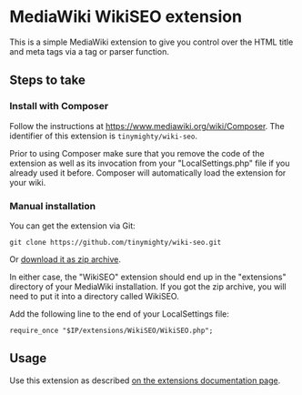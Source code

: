 
# MediaWiki WikiSEO extension

This is a simple MediaWiki extension to give you control over the HTML title 
and meta tags via a tag or parser function.

## Steps to take

### Install with Composer

Follow the instructions at https://www.mediawiki.org/wiki/Composer. The identifier of this extension is ```tinymighty/wiki-seo```.

Prior to using Composer make sure that you remove the code of the extension as well as its invocation from your "LocalSettings.php" file if you already used it before. Composer will automatically load the extension for your wiki. 

### Manual installation

You can get the extension via Git:

    git clone https://github.com/tinymighty/wiki-seo.git

Or [download it as zip archive](https://github.com/tinymighty/wiki-seo/archive/master.zip).

In either case, the "WikiSEO" extension should end up in the "extensions" directory 
of your MediaWiki installation. If you got the zip archive, you will need to put it 
into a directory called WikiSEO.

Add the following line to the end of your LocalSettings file:

    require_once "$IP/extensions/WikiSEO/WikiSEO.php";

## Usage

Use this extension as described [on the extensions documentation page](https://www.mediawiki.org/wiki/Extension:WikiSEO).
